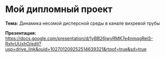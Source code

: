 # Мой дипломный проект

**Тема:** Динамика несомой дисперсной среды в канале вихревой трубы

**Презентация:** https://docs.google.com/presentation/d/1yBB26jwyRMK7e4nmqgReiS-RxhrUUxhO/edit?usp=drive_link&ouid=102701209252514639321&rtpof=true&sd=true
